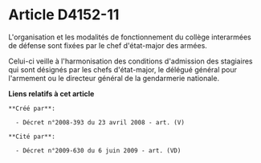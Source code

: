 # Article D4152-11

L'organisation et les modalités de fonctionnement du collège interarmées de défense sont fixées par le chef d'état-major des
armées.

Celui-ci veille à l'harmonisation des conditions d'admission des stagiaires qui sont désignés par les chefs d'état-major, le
délégué général pour l'armement ou le directeur général de la gendarmerie nationale.

**Liens relatifs à cet article**

	**Créé par**:

	  - Décret n°2008-393 du 23 avril 2008 - art. (V)

	**Cité par**:

	  - Décret n°2009-630 du 6 juin 2009 - art. (VD)
